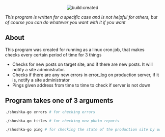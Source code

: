 <p align="center">
    <a title="Latest push build on default branch: created">
        <img src="https://travis-ci.org/SerhiiCho/shoshka-go.svg?branch=master" alt="build:created">
    </a>
</p>

_This program is written for a specific case and is not helpful for others, but of course you can do whatever you want with it if you want_

## About

This program was created for running as a linux cron job, that makes checks every certain period of time for 3 things

* Checks for new posts on target site, and if there are new posts. It will notify a site administrator.
* Checks if there are any new errors in error_log on production server, if it is, notify a site administrator
* Pings given address from time to time to check if server is not down

## Program takes one of 3 arguments

```bash
./shoshka-go errors # for checking errors
```
```bash
./shoshka-go titles # for checking new photo reports
```
```bash
./shoshka-go ping # for checking the state of the production site by using ping
```